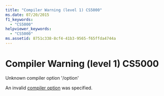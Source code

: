 ```yaml
---
title: "Compiler Warning (level 1) CS5000"
ms.date: 07/20/2015
f1_keywords: 
  - "CS5000"
helpviewer_keywords: 
  - "CS5000"
ms.assetid: 8751c338-8cf4-41b3-9565-f65ffda4744a
---
```

# Compiler Warning (level 1) CS5000
Unknown compiler option '/option'  
  
 An invalid [compiler option](../../csharp/language-reference/compiler-options/index.md) was specified.
